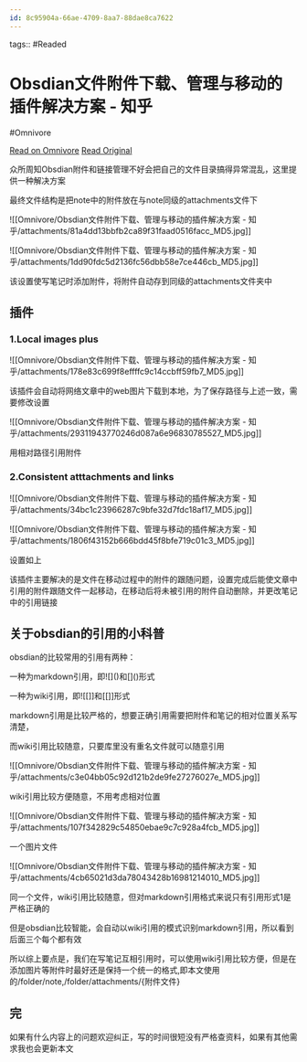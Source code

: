 ```yaml
---
id: 8c95904a-66ae-4709-8aa7-88dae8ca7622
---
```



tags::  #Readed 

# Obsdian文件附件下载、管理与移动的插件解决方案 - 知乎
#Omnivore

[Read on Omnivore](https://omnivore.app/me/obsdian-18f6826d52e)
[Read Original](https://zhuanlan.zhihu.com/p/649017215)

众所周知Obsdian附件和链接管理不好会把自己的文件目录搞得异常混乱，这里提供一种解决方案

最终文件结构是把note中的附件放在与note同级的attachments文件下

![[Omnivore/Obsdian文件附件下载、管理与移动的插件解决方案 - 知乎/attachments/81a4dd13bbfb2ca89f31faad0516facc_MD5.jpg]]

![[Omnivore/Obsdian文件附件下载、管理与移动的插件解决方案 - 知乎/attachments/1dd90fdc5d2136fc56dbb58e7ce446cb_MD5.jpg]]

该设置使写笔记时添加附件，将附件自动存到同级的attachments文件夹中

## 插件

### 1.Local images plus

![[Omnivore/Obsdian文件附件下载、管理与移动的插件解决方案 - 知乎/attachments/178e83c699f8effffc9c14ccbff59fb7_MD5.jpg]]

该插件会自动将网络文章中的web图片下载到本地，为了保存路径与上述一致，需要修改设置

![[Omnivore/Obsdian文件附件下载、管理与移动的插件解决方案 - 知乎/attachments/29311943770246d087a6e96830785527_MD5.jpg]]

用相对路径引用附件

### 2.Consistent atttachments and links

![[Omnivore/Obsdian文件附件下载、管理与移动的插件解决方案 - 知乎/attachments/34bc1c23966287c9bfe32d7fdc18af17_MD5.jpg]]

![[Omnivore/Obsdian文件附件下载、管理与移动的插件解决方案 - 知乎/attachments/1806f43152b666bdd45f8bfe719c01c3_MD5.jpg]]

设置如上

该插件主要解决的是文件在移动过程中的附件的跟随问题，设置完成后能使文章中引用的附件跟随文件一起移动，在移动后将未被引用的附件自动删除，并更改笔记中的引用链接

## 关于obsdian的引用的小科普

obsdian的比较常用的引用有两种：

一种为markdown引用，即!\[\]()和\[\]()形式

一种为wiki引用，即!\[\[\]\]和\[\[\]\]形式

markdown引用是比较严格的，想要正确引用需要把附件和笔记的相对位置关系写清楚，

而wiki引用比较随意，只要库里没有重名文件就可以随意引用

![[Omnivore/Obsdian文件附件下载、管理与移动的插件解决方案 - 知乎/attachments/c3e04bb05c92d121b2de9fe27276027e_MD5.jpg]]

wiki引用比较方便随意，不用考虑相对位置

![[Omnivore/Obsdian文件附件下载、管理与移动的插件解决方案 - 知乎/attachments/107f342829c54850ebae9c7c928a4fcb_MD5.jpg]]

一个图片文件

![[Omnivore/Obsdian文件附件下载、管理与移动的插件解决方案 - 知乎/attachments/4cb65021d3da78043428b16981214010_MD5.jpg]]

同一个文件，wiki引用比较随意，但对markdown引用格式来说只有引用形式1是严格正确的

但是obsdian比较智能，会自动以wiki引用的模式识别markdown引用，所以看到后面三个每个都有效

所以综上要点是，我们在写笔记互相引用时，可以使用wiki引用比较方便，但是在添加图片等附件时最好还是保持一个统一的格式,即本文使用的/folder/note,/folder/attachments/{附件文件}

## 完

如果有什么内容上的问题欢迎纠正，写的时间很短没有严格查资料，如果有其他需求我也会更新本文

